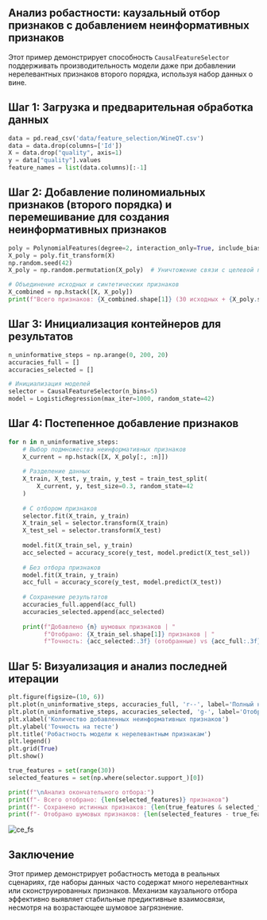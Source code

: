 ## Анализ робастности: каузальный отбор признаков с добавлением неинформативных признаков
Этот пример демонстрирует способность `CausalFeatureSelector` поддерживать производительность модели даже при добавлении нерелевантных признаков второго порядка, используя набор данных о вине.
## Шаг 1: Загрузка и предварительная обработка данных
```python
data = pd.read_csv('data/feature_selection/WineQT.csv')
data = data.drop(columns=['Id'])
X = data.drop("quality", axis=1)
y = data["quality"].values
feature_names = list(data.columns)[:-1]
```
## Шаг 2: Добавление полиномиальных признаков (второго порядка) и перемешивание для создания неинформативных признаков
```python
poly = PolynomialFeatures(degree=2, interaction_only=True, include_bias=False)
X_poly = poly.fit_transform(X)
np.random.seed(42)
X_poly = np.random.permutation(X_poly)  # Уничтожение связи с целевой переменной

# Объединение исходных и синтетических признаков
X_combined = np.hstack([X, X_poly])
print(f"Всего признаков: {X_combined.shape[1]} (30 исходных + {X_poly.shape[1]} синтетических)")
```
## Шаг 3: Инициализация контейнеров для результатов
```python
n_uninformative_steps = np.arange(0, 200, 20)
accuracies_full = []
accuracies_selected = []

# Инициализация моделей
selector = CausalFeatureSelector(n_bins=5)
model = LogisticRegression(max_iter=1000, random_state=42)
```
## Шаг 4: Постепенное добавление признаков
```python
for n in n_uninformative_steps:
    # Выбор подмножества неинформативных признаков
    X_current = np.hstack([X, X_poly[:, :n]])
    
    # Разделение данных
    X_train, X_test, y_train, y_test = train_test_split(
        X_current, y, test_size=0.3, random_state=42
    )
    
    # С отбором признаков
    selector.fit(X_train, y_train)
    X_train_sel = selector.transform(X_train)
    X_test_sel = selector.transform(X_test)
    
    model.fit(X_train_sel, y_train)
    acc_selected = accuracy_score(y_test, model.predict(X_test_sel))
    
    # Без отбора признаков
    model.fit(X_train, y_train)
    acc_full = accuracy_score(y_test, model.predict(X_test))
    
    # Сохранение результатов
    accuracies_full.append(acc_full)
    accuracies_selected.append(acc_selected)
    
    print(f"Добавлено {n} шумовых признаков | "
          f"Отобрано: {X_train_sel.shape[1]} признаков | "
          f"Точность: {acc_selected:.3f} (отобранные) vs {acc_full:.3f} (полные)")
```
## Шаг 5: Визуализация и анализ последней итерации
```python
plt.figure(figsize=(10, 6))
plt.plot(n_uninformative_steps, accuracies_full, 'r--', label='Полный набор признаков')
plt.plot(n_uninformative_steps, accuracies_selected, 'g-', label='Отобранные признаки')
plt.xlabel('Количество добавленных неинформативных признаков')
plt.ylabel('Точность на тесте')
plt.title('Робастность модели к нерелевантным признакам')
plt.legend()
plt.grid(True)
plt.show()

true_features = set(range(30))
selected_features = set(np.where(selector.support_)[0])

print(f"\nАнализ окончательного отбора:")
print(f"- Всего отобрано: {len(selected_features)} признаков")
print(f"- Сохранено истинных признаков: {len(true_features & selected_features)}/{30}")
print(f"- Отобрано шумовых признаков: {len(selected_features - true_features)}")
```
![ce_fs](https://github.com/user-attachments/assets/55f85792-306d-4beb-8d5c-395b841a0f1c)

## Заключение
Этот пример демонстрирует робастность метода в реальных сценариях, где наборы данных часто содержат много нерелевантных или сконструированных признаков. Механизм каузального отбора эффективно выявляет стабильные предиктивные взаимосвязи, несмотря на возрастающее шумовое загрязнение.
